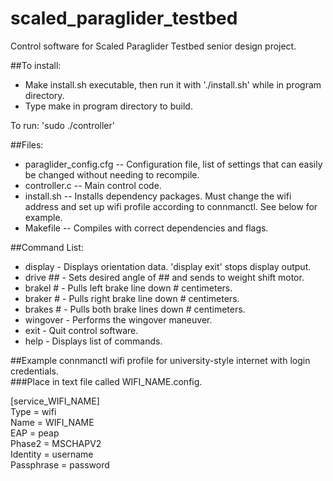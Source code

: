 # scaled_paraglider_testbed
Control software for Scaled Paraglider Testbed senior design project.

##To install:
- Make install.sh executable, then run it with './install.sh' while in program directory.
- Type make in program directory to build.

To run: 'sudo ./controller'

##Files:
- paraglider_config.cfg -- Configuration file, list of settings that can easily be changed without needing to recompile.
- controller.c -- Main control code.
- install.sh -- Installs dependency packages. Must change the wifi address and set up wifi profile according to connmanctl. See below for example.
- Makefile -- Compiles with correct dependencies and flags.

##Command List: 
- display - Displays orientation data. 'display exit' stops display output.
- drive ## - Sets desired angle of ## and sends to weight shift motor. 
- brakel # - Pulls left brake line down # centimeters.
- braker # - Pulls right brake line down # centimeters.
- brakes # - Pulls both brake lines down # centimeters.
- wingover - Performs the wingover maneuver.
- exit - Quit control software.
- help - Displays list of commands.


##Example connmanctl wifi profile for university-style internet with login credentials.  
###Place in text file called WIFI_NAME.config.  

[service_WIFI_NAME]  
 Type = wifi  
Name = WIFI_NAME  
EAP = peap  
Phase2 = MSCHAPV2  
Identity = username  
Passphrase = password  
